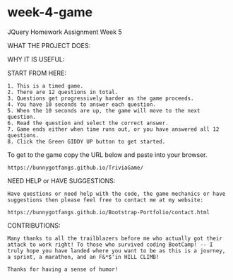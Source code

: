 # week-4-game
JQuery Homework Assignment Week 5


WHAT THE PROJECT DOES:




WHY IT IS USEFUL:




START FROM HERE: 

    1. This is a timed game.
    2. There are 12 questions in total.
    3. Questions get progressively harder as the game proceeds.
    4. You have 10 seconds to answer each question.
    5. When the 10 seconds are up, the game will move to the next question.
    6. Read the question and select the correct answer.
    7. Game ends either when time runs out, or you have answered all 12 questions.
    8. Click the Green GIDDY UP button to get started.

To get to the game copy the URL below and paste into your browser.

    https://bunnygotfangs.github.io/TriviaGame/


NEED HELP or HAVE SUGGESTIONS:

    Have questions or need help with the code, the game mechanics or have suggestions then please feel free to contact me at my website:

    https://bunnygotfangs.github.io/Bootstrap-Portfolio/contact.html

CONTRIBUTIONS:

    Many thanks to all the trailblazers before me who actually got their attack to work right! To those who survived coding BootCamp! -- I truly hope you have landed where you want to be as this is a journey, a sprint, a marathon, and an F&*$'in HILL CLIMB! 

    Thanks for having a sense of humor!
